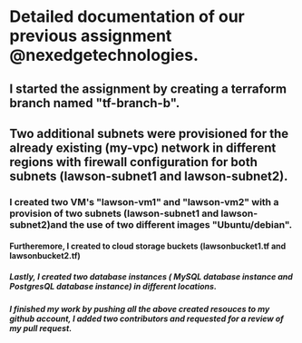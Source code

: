 # Detailed documentation of our previous assignment @nexedgetechnologies.

## I started the assignment by creating a terraform branch named "tf-branch-b".

## Two additional subnets were provisioned for the already existing (my-vpc) network in different regions with firewall configuration for both subnets (lawson-subnet1 and lawson-subnet2).

### I created two VM's "lawson-vm1" and "lawson-vm2" with a provision of two subnets (lawson-subnet1 and lawson-subnet2)and the use of two different images "Ubuntu/debian".

#### Furtheremore, I created to cloud storage buckets (lawsonbucket1.tf and lawsonbucket2.tf)

##### Lastly, I created two database instances ( MySQL database instance and PostgresQL database instance) in different locations.

##### I finished my work by pushing all the above created resouces to my github account, I added two contributors and requested for a review of my pull request. 




